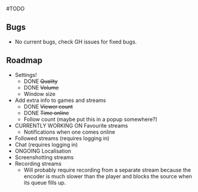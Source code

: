 #TODO

## Bugs
* No current bugs, check GH issues for fixed bugs.

## Roadmap
* Settings!
  * DONE ~~Quality~~
  * DONE ~~Volume~~
  * Window size
* Add extra info to games and streams
  * DONE ~~Viewer count~~
  * DONE ~~Time online~~
  * Follow count (maybe put this in a popup somewhere?)
* CURRENTLY WORKING ON Favourite streams 
  * Notifications when one comes online
* Followed streams (requires logging in)
* Chat (requires logging in)
* ONGOING Localisation
* Screenshotting streams
* Recording streams
  * Will probably require recording from a separate stream because the encoder is much slower than the player and blocks the source when its queue fills up.
  
